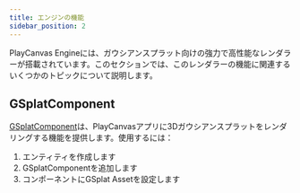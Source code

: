 ```yaml
---
title: エンジンの機能
sidebar_position: 2
---
```


PlayCanvas Engineには、ガウシアンスプラット向けの強力で高性能なレンダラーが搭載されています。このセクションでは、このレンダラーの機能に関連するいくつかのトピックについて説明します。

## GSplatComponent

[GSplatComponent](https://api.playcanvas.com/engine/classes/GSplatComponent.html)は、PlayCanvasアプリに3Dガウシアンスプラットをレンダリングする機能を提供します。使用するには：

1. エンティティを作成します
2. GSplatComponentを追加します
3. コンポーネントにGSplat Assetを設定します
